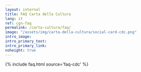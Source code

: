 ```yaml
---
layout: internal
title: FAQ Carta della Cultura
lang: it
ref: cgn-faq
permalink: /carta-cultura/faq/
image: "/assets/img/carta-della-cultura/social-card-cdc.png"
intro_image:
intro_primary_text:
intro_primary_link:
noheight: true
---
```


{% include faq.html source='faq-cdc' %}
